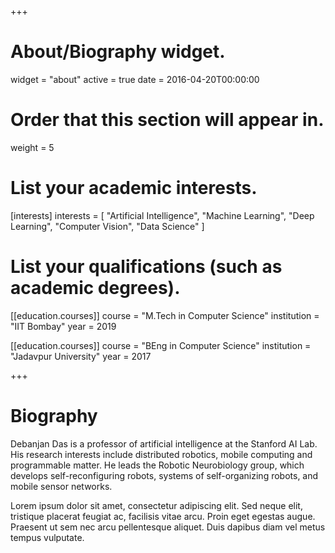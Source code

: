 +++
# About/Biography widget.
widget = "about"
active = true
date = 2016-04-20T00:00:00

# Order that this section will appear in.
weight = 5

# List your academic interests.
[interests]
  interests = [
    "Artificial Intelligence",
    "Machine Learning",
    "Deep Learning",
    "Computer Vision",
    "Data Science"
  ]

# List your qualifications (such as academic degrees).
[[education.courses]]
  course = "M.Tech in Computer Science"
  institution = "IIT Bombay"
  year = 2019

[[education.courses]]
  course = "BEng in Computer Science"
  institution = "Jadavpur University"
  year = 2017
  
+++

# Biography

Debanjan Das is a professor of artificial intelligence at the Stanford AI Lab. His research interests include distributed robotics, mobile computing and programmable matter. He leads the Robotic Neurobiology group, which develops self-reconfiguring robots, systems of self-organizing robots, and mobile sensor networks.

Lorem ipsum dolor sit amet, consectetur adipiscing elit. Sed neque elit, tristique placerat feugiat ac, facilisis vitae arcu. Proin eget egestas augue. Praesent ut sem nec arcu pellentesque aliquet. Duis dapibus diam vel metus tempus vulputate. 
